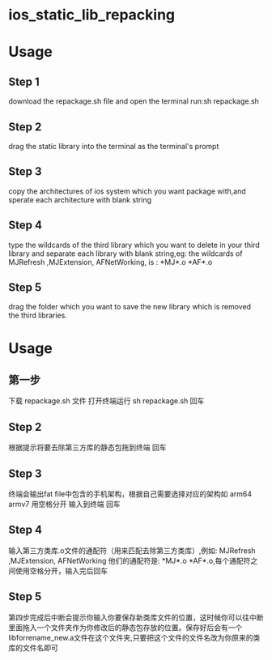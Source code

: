 # ios_static_lib_repacking
# Usage
## Step 1
download the repackage.sh file and open the terminal run:sh repackage.sh
## Step 2
drag the static library into the terminal as the terminal's prompt
## Step 3
copy the architectures of ios system which you want package with,and sperate each architecture with blank string
## Step 4
type the wildcards of the third library which you want to delete in your third library and separate each library with blank string,eg: the wildcards of MJRefresh ,MJExtension, AFNetWorking, is : \*MJ\*.o \*AF\*.o
## Step 5
drag the folder which you want to save the new library which is removed the third libraries.

# Usage
## 第一步
下载 repackage.sh 文件 打开终端运行 sh repackage.sh 回车
## Step 2
根据提示将要去除第三方库的静态包拖到终端 回车
## Step 3
终端会输出fat file中包含的手机架构，根据自己需要选择对应的架构如 arm64 armv7 用空格分开 输入到终端 回车
## Step 4
输入第三方类库.o文件的通配符（用来匹配去除第三方类库）,例如:  MJRefresh ,MJExtension, AFNetWorking 他们的通配符是: \*MJ\*.o \*AF\*.o,每个通配符之间使用空格分开，输入完后回车
## Step 5
第四步完成后中断会提示你输入你要保存新类库文件的位置，这时候你可以往中断里面拖入一个文件夹作为你修改后的静态包存放的位置。保存好后会有一个libforrename_new.a文件在这个文件夹,只要把这个文件的文件名改为你原来的类库的文件名即可
